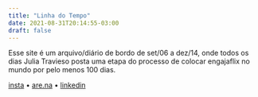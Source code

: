 ```yaml
---
title: "Linha do Tempo"
date: 2021-08-31T20:14:55-03:00
draft: false
---
```


Esse site é um arquivo/diário de bordo de set/06 a dez/14, onde todos os dias Julia Travieso posta uma etapa do processo de colocar engajaflix no mundo por pelo menos 100 dias.

[insta](https://www.instagram.com/engajaflix.club/) •
[are.na](https://www.are.na/juliagtr/100diasfazendo) •
[linkedin](https://www.linkedin.com/company/engajaflix/)